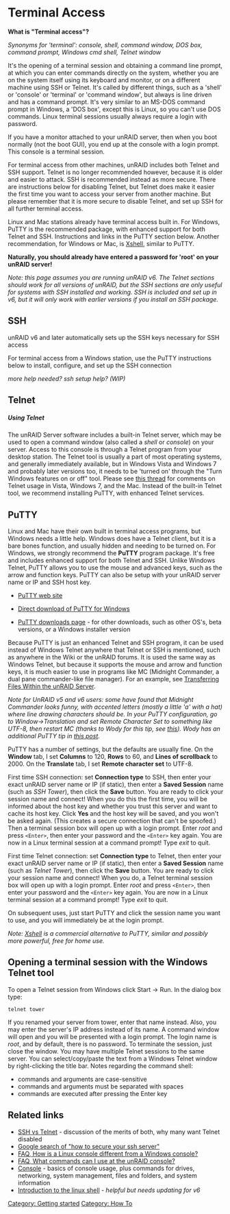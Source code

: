 # Terminal Access

**What is "Terminal access"?**

*Synonyms for 'terminal': console, shell, command window, DOS box,
command prompt, Windows cmd shell, Telnet window*

It's the opening of a terminal session and obtaining a command line
prompt, at which you can enter commands directly on the system,
whether you are on the system itself using its keyboard and monitor,
or on a different machine using SSH or Telnet. It's called by
different things, such as a 'shell' or 'console' or 'terminal'
or 'command window', but always is line driven and has a command
prompt. It's very similar to an MS-DOS command prompt in Windows, a
'DOS box', except this is Linux, so you can't use DOS commands.
Linux terminal sessions usually always require a login with
password.

If you have a monitor attached to your unRAID server, then when you
boot normally (not the boot GUI), you end up at the console with a
login prompt. This console is a terminal session.

For terminal access from other machines, unRAID includes both Telnet
and SSH support. Telnet is no longer recommended however, because it
is older and easier to attack. SSH is recommended instead as more
secure. There are instructions below for disabling Telnet, but
Telnet does make it easier the first time you want to access your
server from another machine. But please remember that it is more
secure to disable Telnet, and set up SSH for all further terminal
access.

Linux and Mac stations already have terminal access built in. For
Windows, PuTTY is the recommended package, with enhanced support for
both Telnet and SSH. Instructions and links in the PuTTY section
below. Another recommendation, for Windows or Mac, is
[Xshell](http://www.netsarang.com/products/xsh_overview.html),
similar to PuTTY.

**Naturally, you should already have entered a password for 'root'
on your unRAID server!**

*Note: this page assumes you are running unRAID v6. The Telnet
sections should work for all versions of unRAID, but the SSH
sections are only useful for systems with SSH installed and working.
SSH is included and set up in v6, but it will only work with earlier
versions if you install an SSH package.*

## SSH

unRAID v6 and later automatically sets up the SSH keys necessary for
SSH access

For terminal access from a Windows station, use the PuTTY
instructions below to install, configure, and set up the SSH
connection

*more help needed? ssh setup help? (WIP)*

## Telnet

##### Using Telnet

The unRAID Server software includes a built-in Telnet server, which
may be used to open a command window (also called a *shell* or
*console*) on your server. Access to this console is through a
Telnet program from your desktop station. The Telnet tool is usually
a part of most operating systems, and generally immediately
available, but in Windows Vista and Windows 7 and probably later
versions too, it needs to be 'turned on' through the "Turn
Windows features on or off" tool. Please see [this
thread](http://lime-technology.com/forum/index.php?topic=4092) for
comments on Telnet usage in Vista, Windows 7, and the Mac. Instead
of the built-in Telnet tool, we recommend installing PuTTY, with
enhanced Telnet services.

## PuTTY

Linux and Mac have their own built in terminal access programs, but
Windows needs a little help. Windows does have a Telnet client, but
it is a bare bones function, and usually hidden and needing to be
turned on. For Windows, we strongly recommend the **PuTTY** program
package. It's free and includes enhanced support for both Telnet
and SSH. Unlike Windows Telnet, PuTTY allows you to use the mouse
and advanced keys, such as the arrow and function keys. PuTTY can
also be setup with your unRAID server name or IP and SSH host key.

* [PuTTY web site](http://www.chiark.greenend.org.uk/~sgtatham/putty/)

* [Direct download of PuTTY for
Windows](http://the.earth.li/~sgtatham/putty/latest/x86/putty.exe)

* [PuTTY downloads
page](http://www.chiark.greenend.org.uk/~sgtatham/putty/download.html) -
for other downloads, such as other OS's, beta versions, or a Windows
installer version

Because PuTTY is just an enhanced Telnet and SSH program, it can be
used instead of Windows Telnet anywhere that Telnet or SSH is
mentioned, such as anywhere in the Wiki or the unRAID forums. It is
used the same way as Windows Telnet, but because it supports the
mouse and arrow and function keys, it is much easier to use in
programs like MC (Midnight Commander, a dual pane commander-like
file manager). For an example, see [Transferring Files Within the
unRAID
Server](Transferring_Files_Within_the_unRAID_Server "wikilink").

*Note for UnRAID v5 and v6 users: some have found that Midnight
Commander looks funny, with accented letters (mostly a little 'a'
with a hat) where line drawing characters should be. In your PuTTY
configuration, go to Window-\>Translation and set Remote Character
Set to something like UTF-8, then restart MC (thanks to Wody for
this tip, see
[this](http://lime-technology.com/forum/index.php?topic=18157)).
Wody has an additional PuTTY tip in [this
post](http://lime-technology.com/forum/index.php?topic=18157.msg162943#msg162943).*

PuTTY has a number of settings, but the defaults are usually fine.
On the **Window** tab, I set **Columns** to 120, **Rows** to 60, and
**Lines of scrollback** to 2000. On the **Translate** tab, I set
**Remote character set** to UTF-8.

First time SSH connection: set **Connection type** to SSH, then
enter your exact unRAID server name or IP (if static), then enter a
**Saved Session** name (such as *SSH Tower*), then click the
**Save** button. You are ready to click your session name and
connect! When you do this the first time, you will be informed about
the host key and whether you trust this server and want to cache its
host key. Click **Yes** and the host key will be saved, and you
won't be asked again. (This creates a secure connection that can't
be spoofed.) Then a terminal session box will open up with a login
prompt. Enter *root* and press `<Enter>`, then enter your
password and the `<Enter>` key again. You are now in a Linux
terminal session at a command prompt! Type *exit* to quit.

First time Telnet connection: set **Connection type** to Telnet,
then enter your exact unRAID server name or IP (if static), then
enter a **Saved Session** name (such as *Telnet Tower*), then click
the **Save** button. You are ready to click your session name and
connect! When you do, a Telnet terminal session box will open up
with a login prompt. Enter *root* and press `<Enter>`, then
enter your password and the `<Enter>` key again. You are now
in a Linux terminal session at a command prompt! Type *exit* to
quit.

On subsequent uses, just start PuTTY and click the session name you
want to use, and you will immediately be at the login prompt.

*Note: [Xshell](http://www.netsarang.com/products/xsh_overview.html)
is a commercial alternative to PuTTY, similar and possibly more
powerful, free for home use.*

## Opening a terminal session with the Windows Telnet tool

To open a Telnet session from Windows click Start -\> Run. In the
dialog box type:

`telnet tower`

If you renamed your server from tower, enter that name instead.
Also, you may enter the server's IP address instead of its name. A
command window will open and you will be presented with a login
prompt. The login name is *root*, and by default, there is no
password. To terminate the session, just close the window. You may
have multiple Telnet sessions to the same server. You can
select/copy/paste the text from a Windows Telnet window by
right-clicking the title bar. Notes regarding the command shell:

* commands and arguments are case-sensitive
* commands and arguments must be separated with spaces
* commands are executed after pressing the Enter key

## Related links

-   [SSH vs
Telnet](http://lime-technology.com/forum/index.php?topic=30273) -
discussion of the merits of both, why many want Telnet disabled
-   [Google search of "how to secure your ssh
server"](http://www.google.com/search?q=how+to+secure+your+ssh+server)
-   [FAQ, How is a Linux console different from a Windows
console?](FAQ#How_is_a_Linux_console_different_from_a_Windows_console.3F "wikilink")
-   [FAQ, What commands can I use at the unRAID
console?](FAQ#What_commands_can_I_use_at_the_unRAID_console.3F "wikilink")
-   [Console](Console "wikilink") - basics of console usage, plus
commands for drives, networking, system management, files and
folders, and system information
-   [Introduction to the linux
shell](Introduction_to_the_linux_shell "wikilink") - *helpful but
needs updating for v6*

[Category: Getting started](Category:_Getting_started "wikilink")
[Category: How To](Category:_How_To "wikilink")
